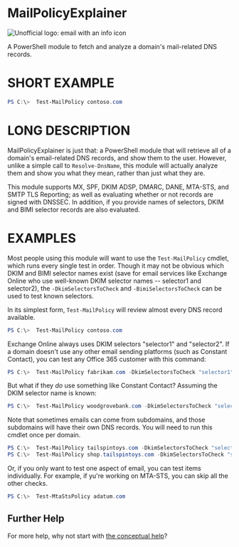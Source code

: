 # MailPolicyExplainer
![Unofficial logo: email with an info icon](https://github.com/rhymeswithmogul/MailPolicyExplainer/blob/main/icon/icon.svg)

A PowerShell module to fetch and analyze a domain's mail-related DNS records.

# SHORT EXAMPLE
```powershell
PS C:\>  Test-MailPolicy contoso.com
```

# LONG DESCRIPTION
MailPolicyExplainer is just that: a PowerShell module that will retrieve all of a domain's email-related DNS records, and show them to the user. However, unlike a simple call to `Resolve-DnsName`, this module will actually analyze them and show you what they mean, rather than just what they are.

This module supports MX, SPF, DKIM ADSP, DMARC, DANE, MTA-STS, and SMTP TLS Reporting; as well as evaluating whether or not records are signed with DNSSEC. In addition, if you provide names of selectors, DKIM and BIMI selector records are also evaluated.

# EXAMPLES
Most people using this module will want to use the `Test-MailPolicy` cmdlet, which runs every single test in order.  Though it may not be obvious which DKIM and BIMI selector names exist (save for email services like Exchange Online who use well-known DKIM selector names -- selector1 and selector2), the `-DkimSelectorsToCheck` and `-BimiSelectorsToCheck` can be used to test known selectors.

In its simplest form, `Test-MailPolicy` will review almost every DNS record available.
```powershell
PS C:\>  Test-MailPolicy contoso.com
```

Exchange Online always uses DKIM selectors "selector1" and "selector2".  If a domain doesn't use any other email sending platforms (such as Constant Contact), you can test any Office 365 customer with this command:
```powershell
PS C:\>  Test-MailPolicy fabrikam.com -DkimSelectorsToCheck "selector1","selector2"
```

But what if they *do* use something like Constant Contact?  Assuming the DKIM selector name is known:
```powershell
PS C:\>  Test-MailPolicy woodgrovebank.com -DkimSelectorsToCheck "selector1","selector2","constantcontact"
```

Note that sometimes emails can come from subdomains, and those subdomains will have their own DNS records.  You will need to run this cmdlet once per domain.
```powershell
PS C:\>  Test-MailPolicy tailspintoys.com -DkimSelectorsToCheck "selector1","selector2"
PS C:\>  Test-MailPolicy shop.tailspintoys.com -DkimSelectorsToCheck "shopify"
```

Or, if you only want to test one aspect of email, you can test items individually.  For example, if yu're working on MTA-STS, you can skip all the other checks.
```powershell
PS C:\>  Test-MtaStsPolicy adatum.com
```

## Further Help
For more help, why not start with [the conceptual help](https://github.com/rhymeswithmogul/MailPolicyExplainer/blob/main/man/en-US/about_MailPolicyExplainer.md)?